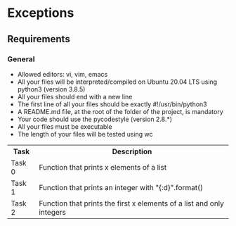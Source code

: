 # Exceptions

## Requirements

### General

- Allowed editors: vi, vim, emacs
- All your files will be interpreted/compiled on Ubuntu 20.04 LTS using python3 (version 3.8.5)
- All your files should end with a new line
- The first line of all your files should be exactly #!/usr/bin/python3
- A README.md file, at the root of the folder of the project, is mandatory
- Your code should use the pycodestyle (version 2.8.*)
- All your files must be executable
- The length of your files will be tested using wc

<table>
 <tr>
  <th>Task</th>
  <th>Description</th>
 </tr>

 <tr>
  <td>Task 0</td>
  <td>Function that prints x elements of a list</td>
 </tr>

 <tr>
  <td>Task 1</td>
  <td>Function that prints an integer with "{:d}".format()</td>
 </tr>

 <tr>
  <td>Task 2</td>
  <td>Function that prints the first x elements of a list and only integers</td>
 </tr>
</table>
